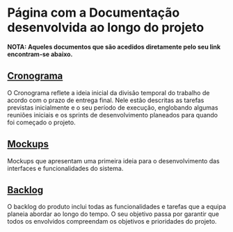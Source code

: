 # Página com a Documentação desenvolvida ao longo do projeto

 **NOTA: Aqueles documentos que são acedidos diretamente pelo seu link encontram-se abaixo.**


## [Cronograma](https://docs.google.com/spreadsheets/d/1Txlr_G8KfKD7-EHG46goUM1c4jY-mylaaL7IhbeJXto/edit?usp=sharing "Cronograma")
O Cronograma reflete a ideia inicial da divisão temporal do trabalho de acordo com o prazo de entrega final. Nele estão descritas as tarefas previstas inicialmente e o seu período de execução, englobando algumas reuniões iniciais e os sprints de desenvolvimento planeados para quando foi começado o projeto.

## [Mockups](https://www.figma.com/file/kKPw1ePVuugXeZkTVLBNQc/CPI-Mockups?type=design&node-id=0%3A1&mode=design&t=7yxDWZnecfJduTkI-1 "Mockups Figma")
Mockups que apresentam uma primeira ideia para o desenvolvimento das interfaces e funcionalidades do sistema.


## [Backlog](https://docs.google.com/spreadsheets/d/1kh6NV6ZPKDo-MXn_YH3cCqnICfz5tv92suDrGLPKVQ0/edit?usp=sharing "Backlog")
O backlog do produto inclui todas as funcionalidades e tarefas que a equipa planeia abordar ao longo do tempo. O seu objetivo passa por garantir que todos os envolvidos compreendam os objetivos e prioridades do
projeto. 

